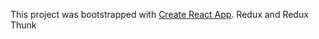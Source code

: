 This project was bootstrapped with [Create React App](https://github.com/facebookincubator/create-react-app).
Redux and Redux Thunk